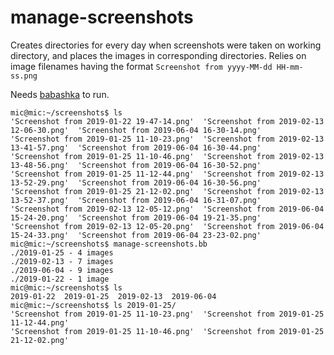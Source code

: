 # manage-screenshots
Creates directories for every day when screenshots were taken on working directory, and places the images in corresponding directories.
Relies on image filenames having the format `Screenshot from yyyy-MM-dd HH-mm-ss.png`

Needs [babashka](https://github.com/borkdude/babashka) to run.

```
mic@mic:~/screenshots$ ls
'Screenshot from 2019-01-22 19-47-14.png'  'Screenshot from 2019-02-13 12-06-30.png'  'Screenshot from 2019-06-04 16-30-14.png'
'Screenshot from 2019-01-25 11-10-23.png'  'Screenshot from 2019-02-13 13-41-57.png'  'Screenshot from 2019-06-04 16-30-44.png'
'Screenshot from 2019-01-25 11-10-46.png'  'Screenshot from 2019-02-13 13-48-56.png'  'Screenshot from 2019-06-04 16-30-52.png'
'Screenshot from 2019-01-25 11-12-44.png'  'Screenshot from 2019-02-13 13-52-29.png'  'Screenshot from 2019-06-04 16-30-56.png'
'Screenshot from 2019-01-25 21-12-02.png'  'Screenshot from 2019-02-13 13-52-37.png'  'Screenshot from 2019-06-04 16-31-07.png'
'Screenshot from 2019-02-13 12-05-12.png'  'Screenshot from 2019-06-04 15-24-20.png'  'Screenshot from 2019-06-04 19-21-35.png'
'Screenshot from 2019-02-13 12-05-20.png'  'Screenshot from 2019-06-04 15-24-33.png'  'Screenshot from 2019-06-04 23-23-02.png'
mic@mic:~/screenshots$ manage-screenshots.bb 
./2019-01-25 - 4 images
./2019-02-13 - 7 images
./2019-06-04 - 9 images
./2019-01-22 - 1 image
mic@mic:~/screenshots$ ls
2019-01-22  2019-01-25  2019-02-13  2019-06-04
mic@mic:~/screenshots$ ls 2019-01-25/
'Screenshot from 2019-01-25 11-10-23.png'  'Screenshot from 2019-01-25 11-12-44.png'
'Screenshot from 2019-01-25 11-10-46.png'  'Screenshot from 2019-01-25 21-12-02.png'
```
